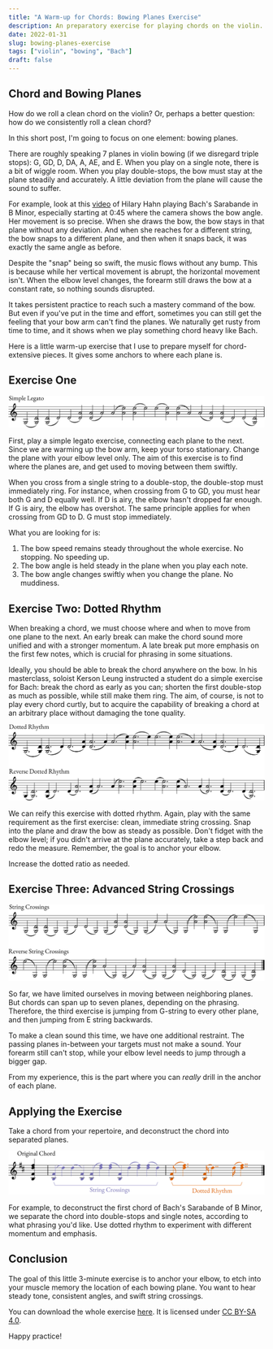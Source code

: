 ```yaml
---
title: "A Warm-up for Chords: Bowing Planes Exercise"
description: An preparatory exercise for playing chords on the violin.
date: 2022-01-31
slug: bowing-planes-exercise
tags: ["violin", "bowing", "Bach"]
draft: false
---
```


## Chord and Bowing Planes

How do we roll a clean chord on the violin? Or, perhaps a better question: how do we consistently roll a clean chord?

In this short post, I'm going to focus on one element: bowing planes.

There are roughly speaking 7 planes in violin bowing (if we disregard triple stops): G, GD, D, DA, A, AE, and E. When you play on a single note, there is a bit of wiggle room. When you play double-stops, the bow must stay at the plane steadily and accurately. A little deviation from the plane will cause the sound to suffer.

For example, look at this [video](https://www.youtube.com/watch?v=G_CY6pesFhs) of Hilary Hahn playing Bach's Sarabande in B Minor, especially starting at 0:45 where the camera shows the bow angle. Her movement is so precise. When she draws the bow, the bow stays in that plane without any deviation. And when she reaches for a different string, the bow snaps to a different plane, and then when it snaps back, it was exactly the same angle as before.

Despite the "snap" being so swift, the music flows without any bump. This is because while her vertical movement is abrupt, the horizontal movement isn't. When the elbow level changes, the forearm still draws the bow at a constant rate, so nothing sounds disrupted.

It takes persistent practice to reach such a mastery command of the bow. But even if you've put in the time and effort, sometimes you can still get the feeling that your bow arm can't find the planes. We naturally get rusty from time to time, and it shows when we play something chord heavy like Bach.

Here is a little warm-up exercise that I use to prepare myself for chord-extensive pieces. It gives some anchors to where each plane is.

## Exercise One

![Legato Exercise](/images/bow-planes-exercise-legato.svg)

First, play a simple legato exercise, connecting each plane to the next. Since we are warming up the bow arm, keep your torso stationary. Change the plane with your elbow level only. The aim of this exercise is to find where the planes are, and get used to moving between them swiftly.

When you cross from a single string to a double-stop, the double-stop must immediately ring. For instance, when crossing from G to GD, you must hear both G and D equally well. If D is airy, the elbow hasn't dropped far enough. If G is airy, the elbow has overshot. The same principle applies for when crossing from GD to D. G must stop immediately.

What you are looking for is:

1. The bow speed remains steady throughout the whole exercise. No stopping. No speeding up.
2. The bow angle is held steady in the plane when you play each note.
3. The bow angle changes swiftly when you change the plane. No muddiness.

## Exercise Two: Dotted Rhythm

When breaking a chord, we must choose where and when to move from one plane to the next. An early break can make the chord sound more unified and with a stronger momentum. A late break put more emphasis on the first few notes, which is crucial for phrasing in some situations.

Ideally, you should be able to break the chord anywhere on the bow. In his masterclass, soloist Kerson Leung instructed a student do a simple exercise for Bach: break the chord as early as you can; shorten the first double-stop as much as possible, while still make them ring. The aim, of course, is not to play every chord curtly, but to acquire the capability of breaking a chord at an arbitrary place without damaging the tone quality.

![Dotted Rhythm Exercise](/images/bow-planes-exercise-dotted-rhythm.svg)

We can reify this exercise with dotted rhythm. Again, play with the same requirement as the first exercise: clean, immediate string crossing. Snap into the plane and draw the bow as steady as possible. Don't fidget with the elbow level; if you didn't arrive at the plane accurately, take a step back and redo the measure. Remember, the goal is to anchor your elbow.

Increase the dotted ratio as needed.

## Exercise Three: Advanced String Crossings

![Advanced String Crossings](/images/bow-planes-exercise-string-crossings.svg)

So far, we have limited ourselves in moving between neighboring planes. But chords can span up to seven planes, depending on the phrasing. Therefore, the third exercise is jumping from G-string to every other plane, and then jumping from E string backwards.

To make a clean sound this time, we have one additional restraint. The passing planes in-between your targets must not make a sound. Your forearm still can't stop, while your elbow level needs to jump through a bigger gap.

From my experience, this is the part where you can _really_ drill in the anchor of each plane.

## Applying the Exercise

Take a chord from your repertoire, and deconstruct the chord into separated planes. 

![Deconstruction of a Chord](/images/deconstructing-a-chord.svg)

For example, to deconstruct the first chord of Bach's Sarabande of B Minor, we separate the chord into double-stops and single notes, according to what phrasing you'd like. Use dotted rhythm to experiment with different momentum and emphasis. 

## Conclusion

The goal of this little 3-minute exercise is to anchor your elbow, to etch into your muscle memory the location of each bowing plane. You want to hear steady tone, consistent angles, and swift string crossings.

You can download the whole exercise [here](/files/Bowing_Planes_Exercise.pdf). It is licensed under [CC BY-SA 4.0](http://creativecommons.org/licenses/by-sa/4.0/?ref=chooser-v1).

Happy practice!